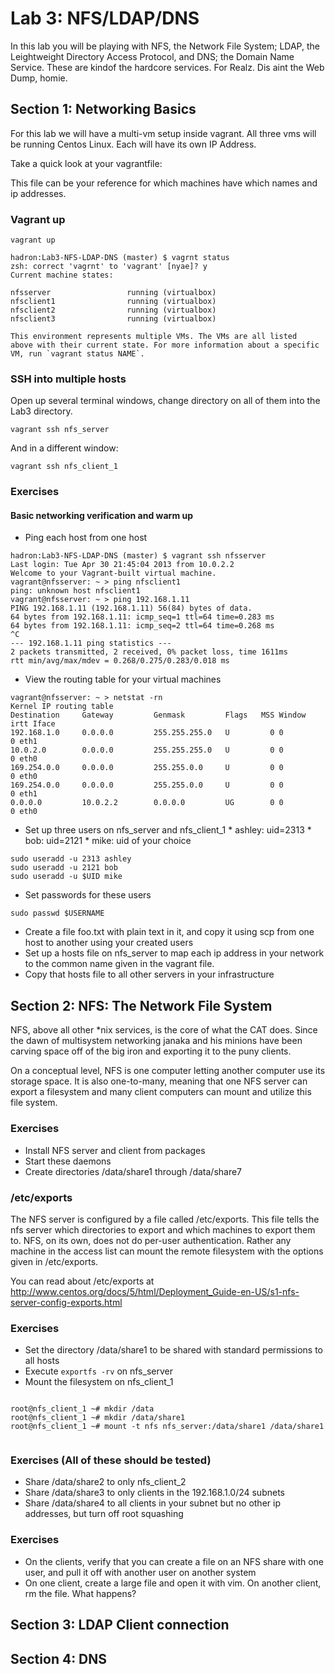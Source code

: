 <!---
   Copyright 2014 Portland State University

   Licensed under the Apache License, Version 2.0 (the "License");
   you may not use this file except in compliance with the License.
   You may obtain a copy of the License at

       http://www.apache.org/licenses/LICENSE-2.0

   Unless required by applicable law or agreed to in writing, software
   distributed under the License is distributed on an "AS IS" BASIS,
   WITHOUT WARRANTIES OR CONDITIONS OF ANY KIND, either express or implied.
   See the License for the specific language governing permissions and
   limitations under the License.
--->

Lab 3: NFS/LDAP/DNS
===================


In this lab you will be playing with NFS, the Network File System; LDAP, the Leightweight Directory Access Protocol, and DNS; the Domain Name Service. These are kindof the hardcore services. For Realz. Dis aint the Web Dump, homie.


Section 1: Networking Basics
----------------------------


For this lab we will have a multi-vm setup inside vagrant. All three vms will be running Centos Linux. Each will have its own IP Address.



Take a quick look at your vagrantfile:

This file can be your reference for which machines have which names and ip addresses.


### Vagrant up

```shell
vagrant up
```

```shell
hadron:Lab3-NFS-LDAP-DNS (master) $ vagrnt status
zsh: correct 'vagrnt' to 'vagrant' [nyae]? y
Current machine states:

nfsserver                 running (virtualbox)
nfsclient1                running (virtualbox)
nfsclient2                running (virtualbox)
nfsclient3                running (virtualbox)

This environment represents multiple VMs. The VMs are all listed
above with their current state. For more information about a specific
VM, run `vagrant status NAME`.
```

### SSH into multiple hosts

Open up several terminal windows, change directory on all of them into the Lab3 directory.

```shell
vagrant ssh nfs_server
```

And in a different window:


```shell
vagrant ssh nfs_client_1
```

### Exercises

#### Basic networking verification and warm up

* Ping each host from one host

```shell
hadron:Lab3-NFS-LDAP-DNS (master) $ vagrant ssh nfsserver
Last login: Tue Apr 30 21:45:04 2013 from 10.0.2.2
Welcome to your Vagrant-built virtual machine.
vagrant@nfsserver: ~ > ping nfsclient1
ping: unknown host nfsclient1
vagrant@nfsserver: ~ > ping 192.168.1.11
PING 192.168.1.11 (192.168.1.11) 56(84) bytes of data.
64 bytes from 192.168.1.11: icmp_seq=1 ttl=64 time=0.283 ms
64 bytes from 192.168.1.11: icmp_seq=2 ttl=64 time=0.268 ms
^C
--- 192.168.1.11 ping statistics ---
2 packets transmitted, 2 received, 0% packet loss, time 1611ms
rtt min/avg/max/mdev = 0.268/0.275/0.283/0.018 ms
```

* View the routing table for your virtual machines

```
vagrant@nfsserver: ~ > netstat -rn
Kernel IP routing table
Destination     Gateway         Genmask         Flags   MSS Window  irtt Iface
192.168.1.0     0.0.0.0         255.255.255.0   U         0 0          0 eth1
10.0.2.0        0.0.0.0         255.255.255.0   U         0 0          0 eth0
169.254.0.0     0.0.0.0         255.255.0.0     U         0 0          0 eth0
169.254.0.0     0.0.0.0         255.255.0.0     U         0 0          0 eth1
0.0.0.0         10.0.2.2        0.0.0.0         UG        0 0          0 eth0
````


* Set up three users on nfs_server and nfs_client_1
        * ashley: uid=2313
        * bob:    uid=2121
        * mike:   uid of your choice

```shell
sudo useradd -u 2313 ashley
sudo useradd -u 2121 bob
sudo useradd -u $UID mike
```

* Set passwords for these users

```shell
sudo passwd $USERNAME
```

* Create a file foo.txt with plain text in it, and copy it using scp from one host to another using your created users
* Set up a hosts file on nfs_server to map each ip address in your network to the common name given in the vagrant file.
* Copy that hosts file to all other servers in your infrastructure




Section 2: NFS: The Network File System
---------------------------------------

NFS, above all other *nix services, is the core of what the CAT does. Since the dawn of multisystem networking janaka and his minions have been carving space off of the big iron and exporting it to the puny clients.

On a conceptual level, NFS is one computer letting another computer use its storage space. It is also one-to-many, meaning that one NFS server can export a filesystem and many client computers can mount and utilize this file system.


### Exercises

* Install NFS server and client from packages
* Start these daemons
* Create directories /data/share1 through /data/share7

### /etc/exports

The NFS server is configured by a file called /etc/exports. This file tells the nfs server which directories to export and which machines to export them to. NFS, on its own, does not do per-user authentication. Rather any machine in the access list can mount the remote filesystem with the options given in /etc/exports.

You can read about /etc/exports at http://www.centos.org/docs/5/html/Deployment_Guide-en-US/s1-nfs-server-config-exports.html

### Exercises

* Set the directory /data/share1 to be shared with standard permissions to all hosts
* Execute ``exportfs -rv`` on nfs_server
* Mount the filesystem on nfs_client_1

```shell

root@nfs_client_1 ~# mkdir /data
root@nfs_client_1 ~# mkdir /data/share1
root@nfs_client_1 ~# mount -t nfs nfs_server:/data/share1 /data/share1


```

### Exercises (All of these should be tested)

* Share /data/share2 to only nfs_client_2
* Share /data/share3 to only clients in the 192.168.1.0/24 subnets
* Share /data/share4 to all clients in your subnet but no other ip addresses, but turn off root squashing

### Exercises 

* On the clients, verify that you can create a file on an NFS share with one user, and pull it off with another user on another system
* On one client, create a large file and open it with vim. On another client, rm the file. What happens?




Section 3: LDAP Client connection
---------------------------------------

Section 4: DNS
---------------------------------------



